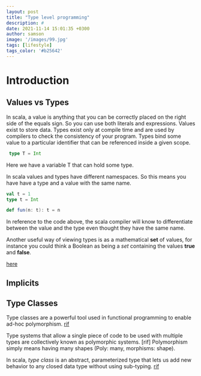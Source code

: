 ```yaml
---
layout: post
title: "Type level programming"
description: #
date: 2021-11-14 15:01:35 +0300
author: samson
image: '/images/99.jpg'
tags: [lifestyle]
tags_color: '#b25642'
---
```

# Introduction

## Values vs Types

In scala, a value is anything that you can be correctly placed on the right side of the equals sign. 
So you can use both literals and expressions.
Values exist to store data.
Types exist only at compile time and are used by compilers to check the consistency of your program.
Types bind some value to a particular identifier that can be referenced inside a given scope. 

```scala
 type T = Int
```

Here we have a variable T that can hold some type. 

In scala values and types have different namespaces. So this means you have have a type and a value with the same name.

```scala
val t = 1
type t = Int

def fun(n: t): t = n
```

In reference to the code above, the scala compiler will know to differentiate between the value and the type even thought they have the same name.

Another useful way of viewing types is as a mathematical **set** of values, for instance you could think a Boolean as being a _set_ containing the values **true** and **false**.

[here](https://www.hackerrank.com/challenges/breaking-best-and-worst-records/problem)

## Implicits

## Type Classes
Type classes are a powerful tool used in functional programming to enable ad-hoc polymorphism. [rif](https://typelevel.org/cats/typeclasses.html)

Type systems that allow a single piece of code to be used with multiple types
are collectively known as polymorphic systems. [rif]
Polymorphism simply means having many shapes (Poly: many, morphisms: shape).

In scala, _type class_ is an abstract, parameterized type that lets us add new behavior to any closed data type without using sub-typing. [rif](https://docs.scala-lang.org/scala3/book/ca-type-classes.html#inner-main) 

